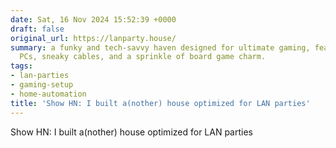 ```yaml
---
date: Sat, 16 Nov 2024 15:52:39 +0000
draft: false
original_url: https://lanparty.house/
summary: a funky and tech-savvy haven designed for ultimate gaming, featuring foldable
  PCs, sneaky cables, and a sprinkle of board game charm.
tags:
- lan-parties
- gaming-setup
- home-automation
title: 'Show HN: I built a(nother) house optimized for LAN parties'
---
```


Show HN: I built a(nother) house optimized for LAN parties